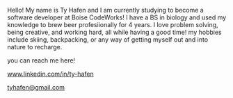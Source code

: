 Hello!
 My name is Ty Hafen and I am currently studying to become a software developer at Boise CodeWorks! I have a BS in biology and used my knowledge to brew beer profesiionally for 4 years. I love problem solving, being creative, and working hard, all while having a good time! my hobbies include skiing, backpacking, or any way of getting myself out and into nature to recharge.
 
 you can reach me here!
 
 www.linkedin.com/in/ty-hafen
 
 tyhafen@gmail.com
